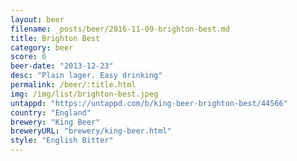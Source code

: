 ```yaml
---
layout: beer
filename: _posts/beer/2016-11-09-brighton-best.md
title: Brighton Best
category: beer
score: 6
beer-date: "2013-12-23"
desc: "Plain lager. Easy drinking"
permalink: /beer/:title.html
img: /img/list/brighton-best.jpeg
untappd: "https://untappd.com/b/king-beer-brighton-best/44566"
country: "England"
brewery: "King Beer"
breweryURL: "brewery/king-beer.html"
style: "English Bitter"
---
```

